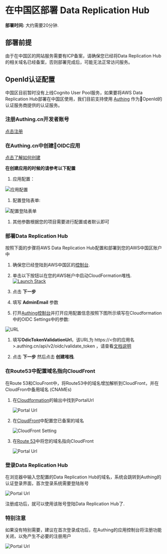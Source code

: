 # 在中国区部署 Data Replication Hub

**部署时间:** 大约需要20分钟.

## 部署前提
由于在中国区的网站服务需要有ICP备案，请确保您已经将Data Replication Hub的相关域名已经备案，否则部署完成后，可能无法正常访问服务。

## OpenId认证配置

中国区目前暂时没有上线Cognito User Pool服务，如果要将AWS Data Replication Hub部署在中国区使用，我们目前支持使用 [Authing](http://authing.cn/) 作为OpenId的认证服务商提供的认证服务。

### 注册Authing.cn开发者账号
[点击注册](https://docs.authing.cn/quickstart/create-authing-account.html)

### 在Authing.cn中创建OIDC应用
[点击了解如何创建](https://docs.authing.cn/authentication/oidc/create-oidc.html)

**在创建应用的时候的请参考以下配置**

1. 应用配置：

  ![应用配置](./images/oidc-app-setting.jpg)

1. 配置登陆表单:

  ![配置登陆表单](./images/oidc-app-setting-mail.jpg)

1. 其他参数根据您的项目需要进行配置或者默认即可

### 部署Data Replication Hub

按照下面的步骤将AWS Data Replication Hub配置和部署到您的AWS中国区账户中

1. 确保您已经登陆到AWS中国区的[控制台](https://console.amazonaws.cn/console/home).

1. 单击以下按钮以在您的AWS帐户中启动CloudFormation堆栈.
  [![Launch Stack](../launch-stack.png)](https://console.amazonaws.cn/cloudformation/home#/stacks/create/template?stackName=DataReplicationHubStack&templateURL=https://aws-gcr-solutions.s3.cn-north-1.amazonaws.com.cn/Aws-data-replication-hub/v1.1.1/AwsDataReplicationHub-openid.template)

1. 点击 **下一步**

1. 填写 **AdminEmail** 参数

1. 打开[Authing控制台](https://console.authing.cn/console)并打开应用配置信息按照下图所示填写在Cloudformation中的OIDC Settings中的参数:

  ![URL](./images/oidc-app-setting-url.jpg)

1. 填写**OdicTokenValidationUrl**，该URL为 https://<你的应用名>.authing.cn/api/v2/oidc/validate_token ，请查看[文档说明](https://docs.authing.cn/user/token.html#%E5%9C%A8%E7%BA%BF%E9%AA%8C%E8%AF%81-oidc-idtoken)
   
    
1. 点击 **下一步** 然后点击 **创建堆栈**.

### 在Route53中配置域名指向CloudFront

在Route 53和ClouFront中，将Route53中的域名增加解析到CloudFront，并在CloudFron中备用域名 (CNAMEs)

1. 在[Cloudformation](https://console.amazonaws.cn/cloudformation/home)的输出中找到PortalUrl

   ![Portal Url](./images/oidc-app-setting-output.jpg)

1. 在[CloudFront](https://console.amazonaws.cn/cloudfront/home)中配置您已备案的域名

   ![CloudFront Setting](./images/oidc-app-setting-cfn.jpg)

1. 在[Route 53](https://console.amazonaws.cn/route53/home)中将您的域名指向CloudFront

   ![Portal Url](./images/oidc-app-setting-r53.jpg)

### 登录Data Replication Hub

在浏览器中输入您配置的Data Replication Hub的域名，系统会跳转到Authing的认证登录界面，首次登录系统需要登陆账号

  ![Portal Url](./images/oidc-app-setting-signup.jpg)

注册成功后，就可以使用该账号登陆Data Replication Hub了.

### 特别注意

如果没有特别需要，建议在首次登录成功后，在Authing的应用控制台将注册功能关闭，以免产生不必要的注册用户

  ![Portal Url](./images/oidc-app-setting-safe.jpg)
